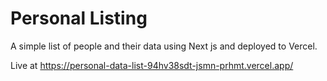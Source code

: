 # Personal Listing
A simple list of people and their data using Next js and deployed to Vercel.

Live at https://personal-data-list-94hv38sdt-jsmn-prhmt.vercel.app/
